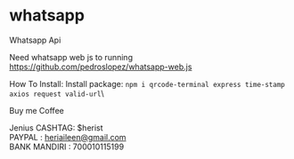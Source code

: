 # whatsapp
Whatsapp Api

Need whatsapp web js to running
 https://github.com/pedroslopez/whatsapp-web.js

How To Install:
Install package:
```npm i qrcode-terminal express time-stamp axios request valid-url```\

Buy me Coffee

Jenius CASHTAG: $herist\
PAYPAL : heriaileen@gmail.com\
BANK MANDIRI : 700010115199
